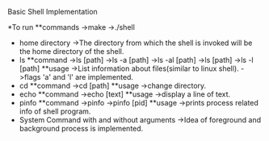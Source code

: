 Basic Shell Implementation

*To run 
	**commands
		->make
		->./shell
* home directory
	 ->The directory from which the shell is invoked will be the home directory of the shell.
* ls 
	**command
		->ls [path] 
		->ls -a [path]
		->ls -al [path] 
		->ls [path]
		->ls -l [path]
	**usage
		->List information about files(similar to linux shell).
		->flags 'a' and 'l' are implemented.	
* cd
	**command
		->cd [path]
	**usage
		->change directory.
* echo
	**command 
		->echo [text]
	**usage
		->display a line of text.	 			
* pinfo
	**command
		->pinfo
		->pinfo [pid]
	**usage
		->prints process related info of shell program.	
* System Command with and without arguments
	->Idea of foreground and background process is implemented.
